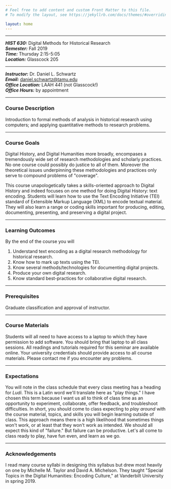 ```yaml
---
# Feel free to add content and custom Front Matter to this file.
# To modify the layout, see https://jekyllrb.com/docs/themes/#overriding-theme-defaults

layout: home
---
```




_____
***HIST 630:*** Digital Methods for Historical Research  
***Semester:*** Fall 2019  
***Time:*** Thursday 2:15-5:05  
***Location:*** Glasscock 205

_______

***Instructor:*** Dr. Daniel L. Schwartz  
***Email:*** <daniel.schwartz@tamu.edu>  
***Office Location:*** LAAH 441 (not Glasscock!)  
***Office Hours:*** by appointment

_____
### Course Description
Introduction to formal methods of analysis in historical research
using computers; and applying quantitative methods to research problems.  

_____
### Course Goals
Digital History, and Digital Humanities more broadly, encompases a tremendously wide set of
research methodologies and scholarly practices. No one course could possibly do justice to
all of them. Moreover the theoretical issues underpinning these methodologies and practices
only serve to compound problems of "coverage".  

This course unapologetically takes a skills-oriented approach to Digital History and indeed 
focuses on one method for doing Digital History: text encoding. Students will learn how to use the 
Text Encoding Initiative (TEI) standard of Extensible Markup Language (XML) to encode textual 
material. They will also learn a range or coding skills important for producing, editing, 
documenting, presenting, and preserving a digital project. 

_____
### Learning Outcomes
By the end of the course you will  
 1. Understand text encoding as a digital research methodology for historical research.
 2. Know how to mark up texts using the TEI.
 3. Know several methods/technologies for documenting digital projects.
 4. Produce your own digital research.
 5. Know standard best-practices for collaborative digital research.

_____
### Prerequisites
Graduate classification and approval of instructor.

_____
### Course Materials
Students will all need to have access to a laptop to which they
have permission to add software. You should bring that laptop to all class
sessions. All readings and tutorials required for this seminar are available online.
Your university credentials should provide access to all course materials. Please contact
me if you encounter any problems.

_____
### Expectations
You will note in the class schedule that every class meeting has a heading for
_Ludi_. This is a Latin word we'll translate here as "play things." I have
chosen this term because I want us all to think of class time as an opportunity
to experiment, collaborate, offer feedback, and troubleshoot difficulties. In short,
you should come to class expecting to _play around_ with the course material, topics,
and skills you will begin learning outside of class. This approach means there is a high
likelihood that sometimes things won't work, or at least that they won't work as intended.
We should all expect this kind of "failure." But failure can be productive. Let's
all come to class ready to play, have fun even, and learn as we go.

_____
### Acknowledgements
I read many course syllabi in designing this syllabus but drew most heavily on one by Michelle 
M. Taylor and David A. Michelson. They taught "Special Topics in the Digital Humanities:
Encoding Culture," at Vanderbilt University in spring 2019. 
